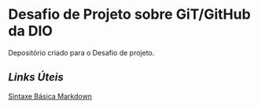 # Desafio de Projeto sobre GiT/GitHub da DIO
Depositório criado para o Desafio de projeto.

## _Links Úteis_
[Sintaxe Básica Markdown](https://www.markdownguide.org/basic-syntax/)
